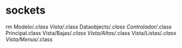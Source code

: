 # sockets
rm Modelo/*.class Vista/*.class Dataobjects/*.class Controlador/*.class Principal.class Vista/Bajas/*.class Vista/Altas/*.class Vista/Listas/*.class Vista/Menus/*.class
